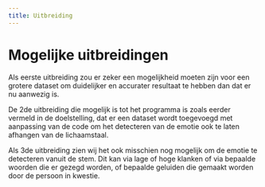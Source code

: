 ```yaml
---
title: Uitbreiding
---
```


# Mogelijke uitbreidingen

<!-- TODO: 

In dit onderdeel vermeld je in minimum 200 woorden alle zaken die je niet hebt kunnen uitwerken.

-->

Als eerste uitbreiding zou er zeker een mogelijkheid moeten zijn voor een grotere dataset om duidelijker en accurater resultaat te hebben dan dat er nu aanwezig is.

De 2de uitbreiding die mogelijk is tot het programma is zoals eerder vermeld in de doelstelling, dat er een dataset wordt toegevoegd met aanpassing van de code om het detecteren van de emotie ook te laten afhangen van de lichaamstaal.

Als 3de uitbreiding zien wij het ook misschien nog mogelijk om de emotie te detecteren vanuit de stem. Dit kan via lage of hoge klanken of via bepaalde woorden die er gezegd worden, of bepaalde geluiden die gemaakt worden door de persoon in kwestie.